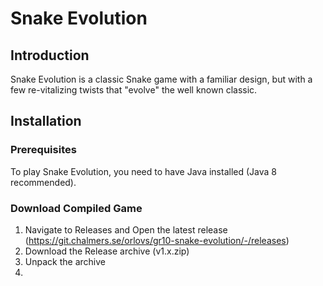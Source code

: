 # Snake Evolution

## Introduction
Snake Evolution is a classic Snake game with a familiar design, 
but with a few re-vitalizing twists that "evolve" the well known classic.

## Installation
### Prerequisites
To play Snake Evolution, you need to have Java installed (Java 8 recommended).
### Download Compiled Game
1. Navigate to Releases and Open the latest release (https://git.chalmers.se/orlovs/gr10-snake-evolution/-/releases)
2. Download the Release archive (v1.x.zip)
3. Unpack the archive
4. 